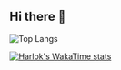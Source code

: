 ## Hi there 👋

![Top Langs](https://github-readme-stats.vercel.app/api/top-langs/?username=ikar-zindo&hide_progress=true)

[![Harlok's WakaTime stats](https://github-readme-stats.vercel.app/api/wakatime?username=ikar-zindo)](https://github.com/anuraghazra/github-readme-stats)

<!--
**ikar-zindo/ikar-zindo** is a ✨ _special_ ✨ repository because its `README.md` (this file) appears on your GitHub profile.

Here are some ideas to get you started:

- 🔭 I’m currently working on ...
- 🌱 I’m currently learning ...
- 👯 I’m looking to collaborate on ...
- 🤔 I’m looking for help with ...
- 💬 Ask me about ...
- 📫 How to reach me: ...
- 😄 Pronouns: ...
- ⚡ Fun fact: ...
-->
